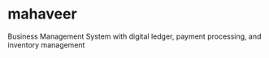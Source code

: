 # mahaveer
Business Management System with digital ledger, payment processing, and inventory management

